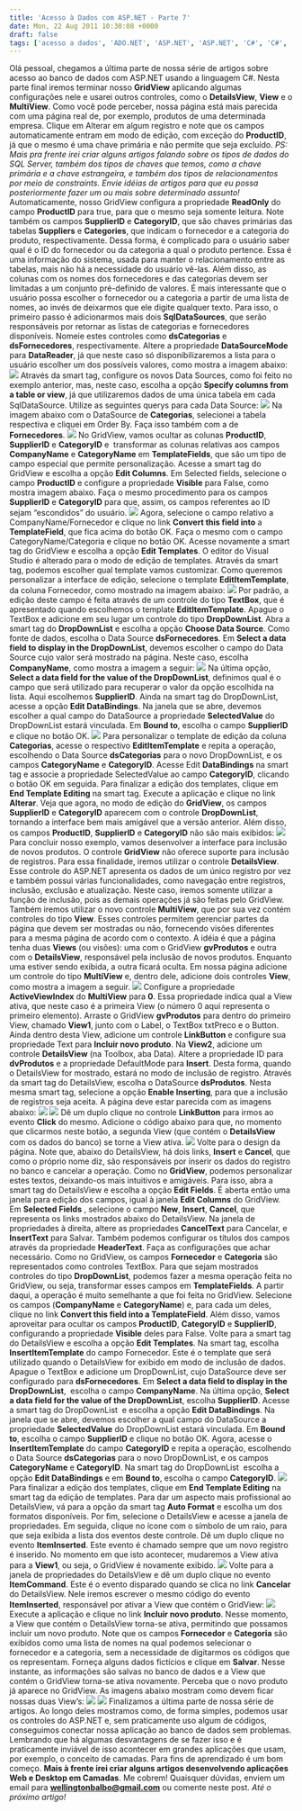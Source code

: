 ```yaml
---
title: 'Acesso à Dados com ASP.NET - Parte 7'
date: Mon, 22 Aug 2011 10:30:08 +0000
draft: false
tags: ['acesso a dados', 'ADO.NET', 'ASP.NET', 'ASP.NET', 'C#', 'C#', 'Sql Server']
---
```


Olá pessoal, chegamos a última parte de nossa série de artigos sobre acesso ao banco de dados com ASP.NET usando a linguagem C#. Nesta parte final iremos terminar nosso **GridView** aplicando algumas configurações nele e usarei outros controles, como o **DetailsView**, **View** e o **MultiView**. Como você pode perceber, nossa página está mais parecida com uma página real de, por exemplo, produtos de uma determinada empresa. Clique em Alterar em algum registro e note que os campos automaticamente entram em modo de edição, com exceção do **ProductID**, já que o mesmo é uma chave primária e não permite que seja excluído. _PS: Mais pra frente irei criar alguns artigos falando sobre os tipos de dados do SQL Server, também dos tipos de chaves que temos, como a chave primária e a chave estrangeira, e também dos tipos de relacionamentos por meio de constraints. Envie idéias de artigos para que eu possa posteriormente fazer um ou mais sobre determinado assunto!_ Automaticamente, nosso GridView configura a propriedade **ReadOnly** do campo **ProductID** para true, para que o mesmo seja somente leitura. Note também os campos **SupplierID** e **CategoryID**, que são chaves primárias das tabelas **Suppliers** e **Categories**, que indicam o fornecedor e a categoria do produto, respectivamente. Dessa forma, é complicado para o usuário saber qual é o ID do fornecedor ou da categoria a qual o produto pertence. Essa é uma informação do sistema, usada para manter o relacionamento entre as tabelas, mais não há a necessidade do usuário vê-las. Além disso, as colunas com os nomes dos fornecedores e das categorias devem ser limitadas a um conjunto pré-definido de valores. É mais interessante que o usuário possa escolher o fornecedor ou a categoria a partir de uma lista de nomes, ao invés de deixarmos que ele digite qualquer texto. Para isso, o primeiro passo é adicionarmos mais dois **SqlDataSources**, que serão responsáveis por retornar as listas de categorias e fornecedores disponíveis. Nomeie estes controles como **dsCategorias** e **dsFornecedores**, respectivamente. Altere a propriedade **DataSourceMode** para **DataReader**, já que neste caso só disponibilizaremos a lista para o usuário escolher um dos possíveis valores, como mostra a imagem abaixo: [![](http://programandodotnet.files.wordpress.com/2010/03/datasourcemode.jpg)](http://programandodotnet.files.wordpress.com/2010/03/datasourcemode.jpg) Através da smart tag, configure os novos Data Sources, como foi feito no exemplo anterior, mas, neste caso, escolha a opção **Specify columns from a table or view**, já que utilizaremos dados de uma única tabela em cada SqlDataSource. Utilize as seguintes querys para cada Data Source: [![](http://programandodotnet.files.wordpress.com/2010/03/select1.jpg)](http://programandodotnet.files.wordpress.com/2010/03/select1.jpg) Na imagem abaixo com o DataSource de **Categorias**, selecionei a tabela respectiva e cliquei em Order By. Faça isso também com a de **Fornecedores**. [![](http://programandodotnet.files.wordpress.com/2010/03/configuredatasource.jpg)](http://programandodotnet.files.wordpress.com/2010/03/configuredatasource.jpg) No GridView, vamos ocultar as colunas **ProductID**, **SupplierID** e **CategoryID** e  transformar as colunas relativas aos campos **CompanyName** e **CategoryName** em **TemplateFields**, que são um tipo de campo especial que permite personalização. Acesse a smart tag do GridView e escolha a opção **Edit Columns**. Em Selected fields, selecione o campo **ProductID** e configure a propriedade **Visible** para False, como mostra imagem abaixo. Faça o mesmo procedimento para os campos **SupplierID** e **CategoryID** para que, assim, os campos referentes ao ID sejam “escondidos” do usuário. [![](http://programandodotnet.files.wordpress.com/2010/03/productidfield.jpg)](http://programandodotnet.files.wordpress.com/2010/03/productidfield.jpg) Agora, selecione o campo relativo a CompanyName/Fornecedor e clique no link **Convert this field into** a **TemplateField**, que fica acima do botão OK. Faça o mesmo com o campo CategoryName/Categoria e clique no botão OK. Acesse novamente a smart tag do GridView e escolha a opção **Edit Templates**. O editor do Visual Studio é alterado para o modo de edição de templates. Através da smart tag, podemos escolher qual template vamos customizar. Como queremos personalizar a interface de edição, selecione o template **EditItemTemplate**, da coluna Fornecedor, como mostrado na imagem abaixo: [![](http://programandodotnet.files.wordpress.com/2010/03/edititemtemplate.jpg)](http://programandodotnet.files.wordpress.com/2010/03/edititemtemplate.jpg) Por padrão, a edição deste campo é feita através de um controle do tipo **TextBox**, que é apresentado quando escolhemos o template **EditItemTemplate**. Apague o TextBox e adicione em seu lugar um controle do tipo **DropDownList**. Abra a smart tag do **DropDownList** e escolha a opção **Choose Data Source**. Como fonte de dados, escolha o Data Source **dsFornecedores**. Em **Select a data field to display in the DropDownList**, devemos escolher o campo do Data Source cujo valor será mostrado na página. Neste caso, escolha **CompanyName**, como mostra a imagem a seguir: [![](http://programandodotnet.files.wordpress.com/2010/03/configuredatasourceofdropdownlist.jpg)](http://programandodotnet.files.wordpress.com/2010/03/configuredatasourceofdropdownlist.jpg) Na última opção, **Select a data field for the value of the DropDownList**, definimos qual é o campo que será utilizado para recuperar o valor da opção escolhida na lista. Aqui escolhemos **SupplierID**. Ainda na smart tag do DropDownList, acesse a opção **Edit DataBindings**. Na janela que se abre, devemos escolher a qual campo do DataSource a propriedade **SelectedValue** do DropDownList estará vinculada. Em **Bound to**, escolha o campo **SupplierID** e clique no botão OK. [![](http://programandodotnet.files.wordpress.com/2010/03/databindingsofdropdownlist.jpg)](http://programandodotnet.files.wordpress.com/2010/03/databindingsofdropdownlist.jpg) Para personalizar o template de edição da coluna **Categorias**, acesse o respectivo **EditItemTemplate** e repita a operação, escolhendo o Data Source **dsCategorias** para o novo DropDownList, e os campos **CategoryName** e **CategoryID**. Acesse Edit **DataBindings** na smart tag e associe a propriedade SelectedValue ao campo **CategoryID**, clicando o botão OK em seguida. Para finalizar a edição dos templates, clique em **End Template Editing** na smart tag. Execute a aplicação e clique no link **Alterar**. Veja que agora, no modo de edição do **GridView**, os campos **SupplierID** e **CategoryID** aparecem com o controle **DropDownList**, tornando a interface bem mais amigável que a versão anterior. Além disso, os campos **ProductID**, **SupplierID** e **CategoryID** não são mais exibidos: [![](http://programandodotnet.files.wordpress.com/2010/03/compiledproject1.jpg)](http://programandodotnet.files.wordpress.com/2010/03/compiledproject1.jpg) Para concluir nosso exemplo, vamos desenvolver a interface para inclusão de novos produtos. O controle **GridView** não oferece suporte para inclusão de registros. Para essa finalidade, iremos utilizar o controle **DetailsView**. Esse controle do ASP.NET apresenta os dados de um único registro por vez e também possui várias funcionalidades, como navegação entre registros, inclusão, exclusão e atualização. Neste caso, iremos somente utilizar a função de inclusão, pois as demais operações já são feitas pelo GridView. Também iremos utilizar o novo controle **MultiView**, que por sua vez contém controles do tipo **View**. Esses controles permitem gerenciar partes da página que devem ser mostradas ou não, fornecendo visões diferentes para a mesma página de acordo com o contexto. A idéia é que a página tenha duas **Views** (ou visões): uma com o GridView **gvProdutos** e outra com o **DetailsView**, responsável pela inclusão de novos produtos. Enquanto uma estiver sendo exibida, a outra ficará oculta. Em nossa página adicione um controle do tipo **MultiView** e, dentro dele, adicione dois controles **View**, como mostra a imagem a seguir. [![](http://programandodotnet.files.wordpress.com/2010/03/multiviewwith2views.jpg)](http://programandodotnet.files.wordpress.com/2010/03/multiviewwith2views.jpg) Configure a propriedade **ActiveViewIndex** do **MultiView** para **0**. Essa propriedade indica qual a View ativa, que neste caso é a primeira View (o número 0 aqui representa o primeiro elemento). Arraste o GridView **gvProdutos** para dentro do primeiro View, chamado **View1**, junto com o Label, o TextBox txtPreco e o Button. Ainda dentro desta View, adicione um controle **LinkButton** e configure sua propriedade Text para **Incluir novo produto**. Na **View2**, adicione um controle **DetailsView** (na Toolbox, aba Data). Altere a propriedade ID para **dvProdutos** e a propriedade DefaultMode para **Insert**. Desta forma, quando o DetailsView for mostrado, estará no modo de inclusão de registro. Através da smart tag do DetailsView, escolha o DataSource **dsProdutos**. Nesta mesma smart tag, selecione a opção **Enable Inserting**, para que a inclusão de registros seja aceita. A página deve estar parecida com as imagens abaixo: [![](http://programandodotnet.files.wordpress.com/2010/03/multiviewview1.jpg)](http://programandodotnet.files.wordpress.com/2010/03/multiviewview1.jpg) [![](http://programandodotnet.files.wordpress.com/2010/03/view2.jpg)](http://programandodotnet.files.wordpress.com/2010/03/view2.jpg) Dê um duplo clique no controle **LinkButton** para irmos ao evento **Click** do mesmo. Adicione o código abaixo para que, no momento que clicarmos neste botão, a segunda View (que contém o **DetailsView** com os dados do banco) se torne a View ativa. [![](http://programandodotnet.files.wordpress.com/2010/03/linkbutton1clickevent.jpg)](http://programandodotnet.files.wordpress.com/2010/03/linkbutton1clickevent.jpg) Volte para o design da página. Note que, abaixo do DetailsView, há dois links, **Insert** e **Cancel**, que como o próprio nome diz, são responsáveis por inserir os dados do registro no banco e cancelar a operação. Como no **GridView**, podemos personalizar estes textos, deixando-os mais intuitivos e amigáveis. Para isso, abra a smart tag do DetailsView e escolha a opção **Edit Fields**. É aberta então uma janela para edição dos campos, igual à janela **Edit Columns** do GridView. Em **Selected Fields** , selecione o campo **New**, **Insert**, **Cancel**, que representa os links mostrados abaixo do DetailsView. Na janela de propriedades à direita, altere as propriedades **CancelText** para Cancelar, e **InsertText** para Salvar. Também podemos configurar os títulos dos campos através da propriedade **HeaderText**. Faça as configurações que achar necessário. Como no GridView, os campos **Fornecedor** e **Categoria** são representados como controles TextBox. Para que sejam mostrados controles do tipo **DropDownList**, podemos fazer a mesma operação feita no GridView, ou seja, transformar esses campos em **TemplateFields**. A partir daqui, a operação é muito semelhante a que foi feita no GridView. Selecione os campos (**CompanyName** e **CategoryName**) e, para cada um deles, clique no link **Convert this field into a TemplateField**. Além disso, vamos aproveitar para ocultar os campos **ProductID**, **CategoryID** e **SupplierID**, configurando a propriedade **Visible** deles para False. Volte para a smart tag do DetailsView e escolha a opção **Edit Templates**. Na smart tag, escolha **InsertItemTemplate** do campo Fornecedor. Este é o template que será utilizado quando o DetailsView for exibido em modo de inclusão de dados. Apague o TextBox e adicione um DropDownList, cujo DataSource deve ser configurado para **dsFornecedores**. Em **Select a data field to display in the DropDownList**,  escolha o campo **CompanyName**. Na última opção, **Select a data field for the value of the DropDownList**, escolha **SupplierID**. Acesse a smart tag do DropDownList  e escolha a opção **Edit DataBindings**. Na janela que se abre, devemos escolher a qual campo do DataSource a propriedade **SelectedValue** do DropDownList estará vinculada. Em **Bound to**, escolha o campo **SupplierID** e clique no botão OK. Agora, acesse o **InsertItemTemplate** do campo **CategoryID** e repita a operação, escolhendo o Data Source **dsCategorias** para o novo DropDownList, e os campos **CategoryName** e **CategoryID**. Na smart tag do DropDownList  escolha a opção **Edit DataBindings** e em **Bound to**, escolha o campo **CategoryID**. [![](http://programandodotnet.files.wordpress.com/2010/03/dropdownlisttasks.jpg)](http://programandodotnet.files.wordpress.com/2010/03/dropdownlisttasks.jpg) Para finalizar a edição dos templates, clique em **End Template Editing** na smart tag da edição de templates. Para dar um aspecto mais profissional ao DetailsView, vá para a opção da smart tag **Auto Format** e escolha um dos formatos disponíveis. Por fim, selecione o DetailsView e acesse a janela de propriedades. Em seguida, clique no ícone com o símbolo de um raio, para que seja exibida a lista dos eventos deste controle. Dê um duplo clique no evento **ItemInserted**. Este evento é chamado sempre que um novo registro é inserido. No momento em que isto acontecer, mudaremos a View ativa para a **View1**, ou seja, o GridView é novamente exibido. [![](http://programandodotnet.files.wordpress.com/2010/03/detailsviewevent.jpg)](http://programandodotnet.files.wordpress.com/2010/03/detailsviewevent.jpg) Volte para a janela de propriedades do DetailsView e dê um duplo clique no evento **ItemCommand**. Este é o evento disparado quando se clica no link **Cancelar** do DetailsView. Nele iremos escrever o mesmo código do evento **ItemInserted**, responsável por ativar a View que contém o GridView: [![](http://programandodotnet.files.wordpress.com/2010/03/detailsviewevent2.jpg)](http://programandodotnet.files.wordpress.com/2010/03/detailsviewevent2.jpg) Execute a aplicação e clique no link **Incluir novo produto**. Nesse momento, a View que contém o DetailsView torna-se ativa, permitindo que possamos incluir um novo produto. Note que os campos **Fornecedor** e **Categoria** são exibidos como uma lista de nomes na qual podemos selecionar o fornecedor e a categoria, sem a necessidade de digitarmos os códigos que os representam. Forneça alguns dados fictícios e clique em **Salvar**. Nesse instante, as informações são salvas no banco de dados e a View que contém o GridView torna-se ativa novamente. Perceba que o novo produto já aparece no GridView. As imagens abaixo mostram como devem ficar nossas duas View’s: [![](http://programandodotnet.files.wordpress.com/2010/03/compiledproject21.jpg)](http://programandodotnet.files.wordpress.com/2010/03/compiledproject21.jpg) [![](http://programandodotnet.files.wordpress.com/2010/03/compiledproject3.jpg)](http://programandodotnet.files.wordpress.com/2010/03/compiledproject3.jpg) Finalizamos a última parte de nossa série de artigos. Ao longo deles mostramos como, de forma simples, podemos usar os controles do ASP.NET e, sem praticamente uso algum de códigos, conseguimos conectar nossa aplicação ao banco de dados sem problemas. Lembrando que há algumas desvantagens de se fazer isso e é praticamente inviável de isso acontecer em grandes aplicações que usam, por exemplo, o conceito de camadas. Para fins de aprendizado é um bom começo. **Mais à frente irei criar alguns artigos desenvolvendo aplicações Web e Desktop em Camadas**. Me cobrem! Quaisquer dúvidas, enviem um email para **wellingtonbalbo@gmail.com** ou comente neste post. _Até o próximo artigo!_